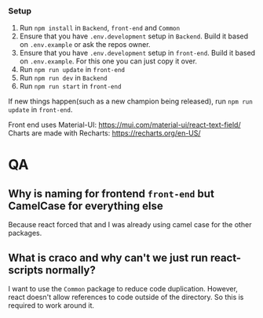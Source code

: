 ### Setup
1. Run `npm install` in `Backend`, `front-end` and `Common`
2. Ensure that you have `.env.development` setup in `Backend`. Build it based on `.env.example` or ask the repos owner.
3. Ensure that you have `.env.development` setup in `front-end`. Build it based on `.env.example`. For this one you can just copy it over.
4. Run `npm run update` in `front-end`
5. Run `npm run dev` in `Backend`
6. Run `npm run start` in `front-end`

If new things happen(such as a new champion being released), run `npm run update` in `front-end`.

Front end uses Material-UI: https://mui.com/material-ui/react-text-field/
Charts are made with Recharts: https://recharts.org/en-US/

# QA
## Why is naming for frontend `front-end` but CamelCase for everything else
Because react forced that and I was already using camel case for the other packages.

## What is craco and why can't we just run react-scripts normally?
I want to use the `Common` package to reduce code duplication. However, react doesn't allow references to code outside of the directory. So this is required to work around it.
